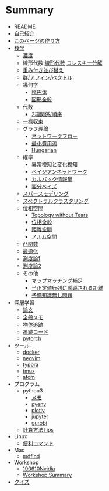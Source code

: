 # Summary

* [README](README.md)
* [自己紹介](SelfIntro.md)
* [このページの作り方](./md/gitbook.md)
* [数学](./md/math/MathSum.md)
	* [濃度](./md/math/set.md)
	* 線形代数
		[線形代数](./md/math/linalg.md)
		[コレスキー分解](./md/math/choleskey.md)
	* [重み付き並び替え](./md/math/WRS.md)
	* [群/アフィン/ベクトル](./md/math/group.md)
	* 幾何学
		* [楕円体](./md/math/GEO_lat.md)
		* [図形全般](./md/math/geom.md)
	* 代数
		* [2項関係/順序](./md/math/relation_order.md)
	* [一様収束](./md/math/calculus_compl.md)
	* グラフ理論
		* [ネットワークフロー](./md/math/graph_theory.md)
		* [最小費用流](./md/math/MCF.md)
		* [Hungarian](./md/math/hungarian/hungarian.md)
	* 確率
		* [異常検知と変化検知](./md/math/異常検知と変化検知.md)
		* [ベイジアンネットワーク](./md/math/PGM_TB01.md)
		* [カルバック情報量](./md/math/kl.md)
		* [変分ベイズ](./md/math/VB.md)
	* [スパースモデリング](./md/math/sparse.md)
	* [スペクトラルクラスタリング](./md/math/spectral.md)
	* 位相空間
		* [Topology without Tears](./md/math/TopologyWithoutTears.md)
		* [位相全般](./md/math/topology.md)
		* [距離空間](./md/math/metric.md)
		* [ノルム空間](./md/math/norm.md)
	* [凸関数](./md/math/convex.md)
	* [最適化](./md/math/opt.md)
	* [測度論1](./md/math/measure_and_probability_theory1.md)
	* [測度論2](./md/math/measure_and_probability_theory2.md)
	* その他
		* [マップマッチング補足](./md/math/Frechet.md)
		* [半正定値行列に誘導される距離](./md/math/SDP_Metric.md)
		* [予備知識無し問題](./md/math/数学問題.md)
* 深層学習
	* [論文](./md/DL/DLpaper.md)
	* [全般メモ](./md/DL/DL_Sum.md)
	* [物体追跡](./md/DL/MOT.md)
	* [追跡コード](./md/DL/TrackingCode.md)
	* [pytorch](./md/DL/pytorch.md)
* ツール
	* [docker](./md/tool/docker.md)
	* [neovim](./md/tool/neovim.md)
	* [typora](./md/tool/typora.md)
	* [tmux](./md/tool/tmux.md)
	* [atom](./md/tool/atom.md)
* プログラム
	* python3
		* [メモ](./md/program/python3.md)
		* [pyenv](./md/program/pyenv.md)
		* [plotly](./md/program/plotly.md)
		* [jupyter](./md/program/jupyter.md)
		* [gurobi](./md/program/gurobi.md)
	* [計算方法Tips](./md/program/computation.md)
* Linux
	* [便利コマンド](./md/Linux.md)
* Mac
	* [mdfind](./md/mdfind.md)
* Workshop
	* [190610Nvidia](./md/workshop/190610NvidiaWKSH.md)
	* [Workshop Summary](./md/SumWorkshop.md)
* [クイズ](./md/quiz.md)
